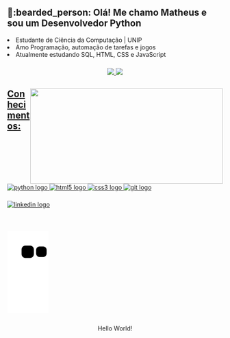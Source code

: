 <h2 align="left">👋:bearded_person: Olá! Me chamo Matheus e sou um Desenvolvedor Python</h2>
<li> Estudante de Ciência da Computação | UNIP </li>
<li> Amo Programação, automação de tarefas e jogos </li>
<li> Atualmente estudando SQL, HTML, CSS e JavaScript </li>
 
###

<div align="center">
  <a href="https://github.com/Print-TesteServer">
  <img height="'180em" src="https://github-readme-stats.vercel.app/api?username=Print-TesteServer&show_icons=true&theme=dracula&include_all_commits=true&count_private=true"/>
  <img height=195em" src="https://github-readme-stats.vercel.app/api/top-langs/?username=Print-TesteServer&layout=compact&langs_count=16&theme=dracula"/>
</div>
 
###
 
<img align="right" width=450 height="222,5" src="https://programathor.com.br/blog/wp-content/uploads/2018/05/fast-typing.gif"  />
 
###
 
## Conhecimentos:
<div align="left">
  <img src="https://cdn.jsdelivr.net/gh/devicons/devicon/icons/python/python-original.svg" height="80" width="80" alt="python logo"  />
  <img src="https://cdn.jsdelivr.net/gh/devicons/devicon/icons/html5/html5-original.svg" height="80" width="80" alt="html5 logo"  />
  <img src="https://cdn.jsdelivr.net/gh/devicons/devicon/icons/css3/css3-original.svg" height="80" width="80" alt="css3 logo"  />
  <img src="https://cdn.jsdelivr.net/gh/devicons/devicon/icons/git/git-original.svg" height="80" width="80" alt="git logo"  /> 
  
</div>

###

  <a href="https://www.linkedin.com/in/ferreir4/" target="_blank">
    <img src="https://img.shields.io/static/v1?message=LinkedIn&logo=linkedin&label=&color=0077B5&logoColor=white&labelColor=&style=for-the-badge" height="60"  width="330" alt="linkedin logo"  />
  </a>
</div>

###

<br clear="both">

![Snake animation](https://github.com/Print-TesteServer/Print-TesteServer/blob/output/github-contribution-grid-snake.svg)

###

<p align="center">Hello World!</p>
